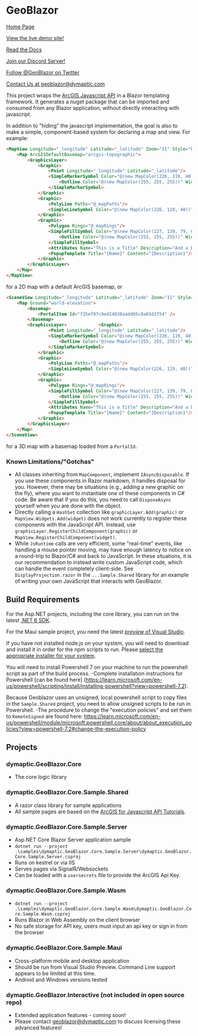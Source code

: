 ﻿# GeoBlazor

[Home Page](https://www.geoblazor.com)

[View the live demo site!](https://samples.geoblazor.com)

[Read the Docs](https://docs.geoblazor.com)

[Join our Discord Server!](https://discord.gg/hcmbPzn4VW)

[Follow @GeoBlazor on Twitter](https://twitter.com/GeoBlazor?ref_src=twsrc%5Etfw)

[Contact Us at geoblazor@dymaptic.com](mailto://geoblazor@dymaptic.com)

This project wraps the [ArcGIS Javascript API](https://developers.arcgis.com/javascript/latest/) in a Blazor templating framework.
It generates a nuget package that can be imported and consumed from any Blazor application, without directly interacting with javascript.

In addition to "hiding" the javascript implementation, the goal is also to make a simple, component-based system for declaring a map and view. For example:

```html
<MapView Longitude="_longitude" Latitude="_latitude" Zoom="11" Style="height: 600px; width: 100%;">
    <Map ArcGISDefaultBasemap="arcgis-topographic">
        <GraphicsLayer>
            <Graphic>
                <Point Longitude="_longitude" Latitude="_latitude"/>
                <SimpleMarkerSymbol Color="@(new MapColor(226, 119, 40))">
                    <Outline Color="@(new MapColor(255, 255, 255))" Width="1"/>
                </SimpleMarkerSymbol>
            </Graphic>
            <Graphic>
                <PolyLine Paths="@_mapPaths"/>
                <SimpleLineSymbol Color="@(new MapColor(226, 119, 40))" Width="2"/>
            </Graphic>
            <Graphic>
                <Polygon Rings="@_mapRings"/>
                <SimpleFillSymbol Color="@(new MapColor(227, 139, 79, 0.8))">
                    <Outline Color="@(new MapColor(255, 255, 255))" Width="1"/>
                </SimpleFillSymbol>
                <Attributes Name="This is a Title" Description="And a Description"/>
                <PopupTemplate Title="{Name}" Content="{Description}"/>
            </Graphic>
        </GraphicsLayer>
    </Map>
</MapView>
```

for a 2D map with a default ArcGIS basemap, or

```html
<SceneView Longitude="_longitude" Latitude="_latitude" Zoom="11" Style="height: 600px; width: 100%;" ZIndex="2000" Tilt="76">
    <Map Ground="world-elevation">
        <Basemap>
            <PortalItem Id="f35ef07c9ed24020aadd65c8a65d3754" />
        </Basemap>
        <GraphicsLayer>            <Graphic>
                <Point Longitude="_longitude" Latitude="_latitude"/>
                <SimpleMarkerSymbol Color="@(new MapColor(226, 119, 40))">
                    <Outline Color="@(new MapColor(255, 255, 255))" Width="1"/>
                </SimpleMarkerSymbol>
            </Graphic>
            <Graphic>
                <PolyLine Paths="@_mapPaths"/>
                <SimpleLineSymbol Color="@(new MapColor(226, 119, 40))" Width="2"/>
            </Graphic>
            <Graphic>
                <Polygon Rings="@_mapRings"/>
                <SimpleFillSymbol Color="@(new MapColor(227, 139, 79, 0.8))">
                    <Outline Color="@(new MapColor(255, 255, 255))" Width="1"/>
                </SimpleFillSymbol>
                <Attributes Name="This is a Title" Description="And a Description"/>
                <PopupTemplate Title="{Name}" Content="{Description}"/>
            </Graphic>
        </GraphicsLayer>
    </Map>
</SceneView>
```

for a 3D map with a basemap loaded from a `PortalId`.

### Known Limitations/"Gotchas"

- All classes inheriting from `MapComponent`, implement `IAsyncDisposable`. If you use these components in Razor markdown,
  it handles disposal for you. However, there may be situations (e.g., adding a new graphic on the fly),
  where you want to instantiate one of these components in C# code. Be aware that if you do this, you need to call
  `DisposeAsync` yourself when you are done with the object.
- Directly calling a `HashSet` collection like  `graphicLayer.Add(graphic)` or `MapView.Widgets.Add(widget)` does not
  work currently to register these components with the JavaScript API. Instead, use
  `graphicLayer.RegisterChildComponent(graphic)` or `MapView.RegisterChildComponent(widget)`.
- While `JsRuntime` calls are very efficient, some "real-time" events, like handling a mouse pointer moving,
  may have enough latency to notice on a round-trip to Blazor/C# and back to JavaScript. In these situations, it is
  our recommendation to instead write custom JavaScript code, which can handle the event completely client-side.
  See `DisplayProjection.razor` in the `...Sample.Shared` library for an example of writing your own JavaScript that interacts
  with GeoBlazor.

## Build Requirements

For the Asp.NET projects, including the core library, you can run on the latest [.NET 6 SDK](https://dotnet.microsoft.com/en-us/download).

For the Maui sample project, you need the latest [_preview_ of Visual Studio](https://visualstudio.microsoft.com/vs/preview/).

If you have not installed node.js on your system, you will need to download and install it in order for the npm scripts to run. Please [select
the appropriate installer for your system](https://nodejs.org/en/download/).

You will need to install Powershell 7 on your machine to run the powershell script as part of the build process.
-Complete installation instructions for Powershell [can be found here]
(https://learn.microsoft.com/en-us/powershell/scripting/install/installing-powershell?view=powershell-7.2).

Because Geoblazor uses an unsigned, local powershell script to copy files in the `Sample.Shared` project, you need to allow unsigned scripts to be run in Powershell.
-The procedure to change the "execution policies" and set them to `RemoteSigned` are found here:
https://learn.microsoft.com/en-us/powershell/module/microsoft.powershell.core/about/about_execution_policies?view=powershell-7.2#change-the-execution-policy

## Projects

### dymaptic.GeoBlazor.Core

- The core logic library

### dymaptic.GeoBlazor.Core.Sample.Shared

- A razor class library for sample applications
- All sample pages are based on the [ArcGIS for Javascript API Tutorials](https://developers.arcgis.com/javascript/latest/).

### dymaptic.GeoBlazor.Core.Sample.Server

- Asp.NET Core Blazor Server application sample
- `dotnet run --project .\samples\dymaptic.GeoBlazor.Core.Sample.Server\dymaptic.GeoBlazor.Core.Sample.Server.csproj`
- Runs on kestrel or via IIS
- Serves pages via SignalR/Websockets
- Can be loaded with a `usersecrets` file to provide the ArcGIS Api Key.

### dymaptic.GeoBlazor.Core.Sample.Wasm

- `dotnet run --project .\samples\dymaptic.GeoBlazor.Core.Sample.Wasm\dymaptic.GeoBlazor.Core.Sample.Wasm.csproj`
- Runs Blazor in Web Assembly on the client browser
- No safe storage for API key, users must input an api key or sign in from the browser

### dymaptic.GeoBlazor.Core.Sample.Maui

- Cross-platform mobile and desktop application
- Should be run from Visual Studio Preview. Command Line support appears to be limited at this time.
- Android and Windows versions tested

### dymaptic.GeoBlazor.Interactive (not included in open source repo)

- Extended application features - coming soon!
- Please contact geoblazor@dymaptic.com to discuss licensing these advanced features!
